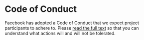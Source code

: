 # Code of Conduct
Facebook has adopted a Code of Conduct that we expect project participants to adhere to. Please [read the full text](https://code.fb.com/codeofconduct) so that you can understand what actions will and will not be tolerated.
